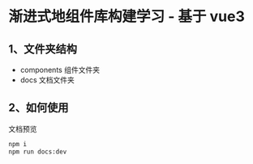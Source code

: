 # 渐进式地组件库构建学习 - 基于 vue3

## 1、文件夹结构

- components 组件文件夹
- docs 文档文件夹

## 2、如何使用

文档预览

```bash
npm i
npm run docs:dev
```
